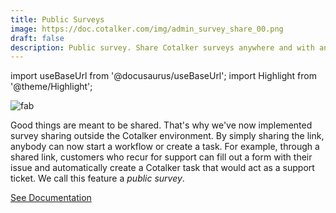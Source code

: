 ```yaml
---
title: Public Surveys
image: https://doc.cotalker.com/img/admin_survey_share_00.png
draft: false
description: Public survey. Share Cotalker surveys anywhere and with anyone!
---
```


import useBaseUrl from '@docusaurus/useBaseUrl'; 
import Highlight from '@theme/Highlight';


<div class="card-demo">
<div class="card">
<div class="card__header">

</div>
<div class="card__image">
<img alt="fab" class="img_card item shadow--tl" src={useBaseUrl('img/admin_survey_share_00.png')} />
<br/>
</div>
<div class="card__body">

Good things are meant to be shared. That's why we've now implemented survey sharing outside the Cotalker environment. By simply sharing the link, anybody can now start a workflow or create a task.  For example, through a shared link, customers who recur for support can fill out a form with their issue and automatically create a Cotalker task that would act as a support ticket. We call this feature a _public survey_.

</div>
<div class="card__footer">

<a class ="button button--secondary button--block" href="/docs/documentation/admin/workflows/admin_workflow_public_survey">See Documentation</a>
<br/>

</div>
</div>
</div>
<br/>
<br/>